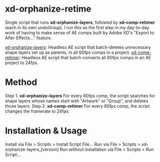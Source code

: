 # xd-orphanize-retime
Single script that runs **xd-orphanize-layers**, followed by **xd-comp-retimer** (each in its own undoGroup). I run this as the first step in my day-to-day work of having to make sense of AE comps built by Adobe XD's "Export to After Effects..." feature.

[xd-orphanize-layers](https://github.com/davemh/xd-orphanize-layers): Headless AE script that batch-deletes unnecessary shape layers set up as parents, in all 60fps comps in a project.
[xd-comp-retimer](https://github.com/davemh/xd-comp-retimer): Headless AE script that batch-converts all 60fps comps in an AE project to 24fps.

# Method
Step 1. **xd-orphanize-layers** For every 60fps comp, the script searches for shape layers whose names start with "Artwork" or "Group", and deletes those layers.
Step 2. **xd-comp-retimer** For every 60fps comp, the script changes the framerate to 24fps.

# Installation & Usage
Install via File > Scripts > Install Script File...
Run via File > Scripts > xd-orphanize-layers_[version]
Run without installation via File > Scripts > Run Script...
